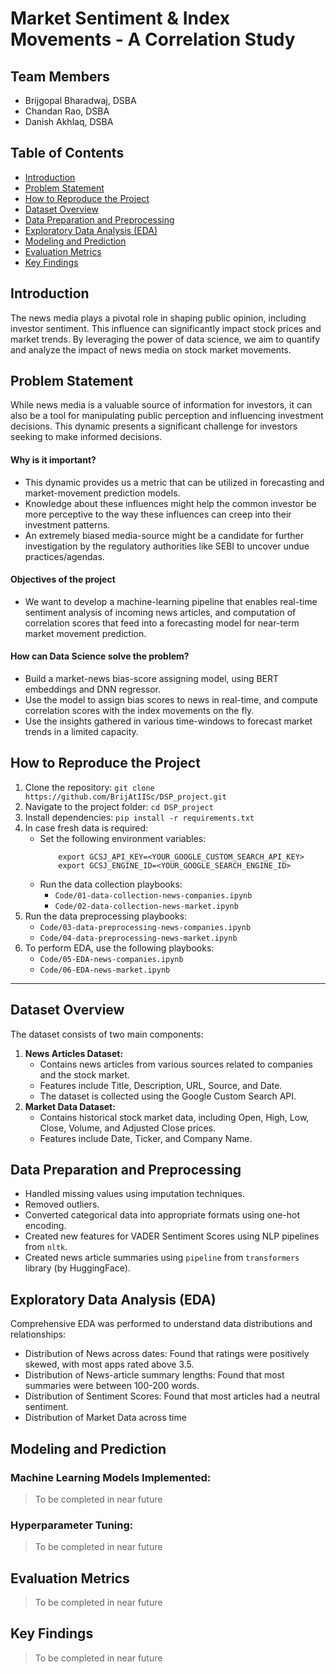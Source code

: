 # Market Sentiment & Index Movements - A Correlation Study​

## Team Members
- Brijgopal Bharadwaj, DSBA
- Chandan Rao, DSBA
- Danish Akhlaq, DSBA


## Table of Contents

- [Introduction](#introduction)
- [Problem Statement](#problem-statement)
- [How to Reproduce the Project](#how-to-reproduce-the-project)
- [Dataset Overview](#dataset-overview)
- [Data Preparation and Preprocessing](#data-preparation-and-preprocessing)
- [Exploratory Data Analysis (EDA)](#exploratory-data-analysis-eda)
- [Modeling and Prediction](#modeling-and-prediction)
- [Evaluation Metrics](#evaluation-metrics)
- [Key Findings](#key-findings)


## Introduction

The news media plays a pivotal role in shaping public opinion, including investor sentiment. This influence can significantly impact stock prices and market trends. By leveraging the power of data science, we aim to quantify and analyze the impact of news media on stock market movements.

## Problem Statement
While news media is a valuable source of information for investors, it can also be a tool for manipulating public perception and influencing investment decisions. This dynamic presents a significant challenge for investors seeking to make informed decisions.
#### Why is it important?
- This dynamic provides us a metric that can be utilized in forecasting and market-movement prediction models.
- Knowledge about these influences might help the common investor be more perceptive to the way these influences can creep into their investment patterns.
- An extremely biased media-source might be a candidate for further investigation by the regulatory authorities like SEBI to uncover undue practices/agendas.
#### Objectives of the project
- We want to develop a machine-learning pipeline that enables real-time sentiment analysis of incoming news articles, and computation of correlation scores that feed into a forecasting model for near-term market movement prediction.
#### How can Data Science solve the problem?
- Build a market-news bias-score assigning model, using BERT embeddings and DNN regressor.
- Use the model to assign bias scores to news in real-time, and compute correlation scores with the index movements on the fly.
- Use the insights gathered in various time-windows to forecast market trends in a limited capacity.


## How to Reproduce the Project

1. Clone the repository:
    ```git clone https://github.com/BrijAtIISc/DSP_project.git```
2. Navigate to the project folder:
    ```cd DSP_project```
3. Install dependencies:
    ```pip install -r requirements.txt```
4. In case fresh data is required:
    * Set the following environment variables:
        ```
            export GCSJ_API_KEY=<YOUR_GOOGLE_CUSTOM_SEARCH_API_KEY>
            export GCSJ_ENGINE_ID=<YOUR_GOOGLE_SEARCH_ENGINE_ID>
        ```
    * Run the data collection playbooks:
        - `Code/01-data-collection-news-companies.ipynb`
        - `Code/02-data-collection-news-market.ipynb`
5. Run the data preprocessing playbooks:
    * `Code/03-data-preprocessing-news-companies.ipynb`
    * `Code/04-data-preprocessing-news-market.ipynb`
5. To perform EDA, use the following playbooks:
    * `Code/05-EDA-news-companies.ipynb`
    * `Code/06-EDA-news-market.ipynb`


---

## Dataset Overview

The dataset consists of two main components:
1. **News Articles Dataset:**
    - Contains news articles from various sources related to companies and the stock market.
    - Features include Title, Description, URL, Source, and Date.
    - The dataset is collected using the Google Custom Search API.
2. **Market Data Dataset:**
    - Contains historical stock market data, including Open, High, Low, Close, Volume, and Adjusted Close prices.
    - Features include Date, Ticker, and Company Name.

## Data Preparation and Preprocessing

- Handled missing values using imputation techniques.
- Removed outliers.
- Converted categorical data into appropriate formats using one-hot encoding.
- Created new features for VADER Sentiment Scores using NLP pipelines from `nltk`.
- Created news article summaries using `pipeline` from `transformers` library (by HuggingFace).


## Exploratory Data Analysis (EDA)

Comprehensive EDA was performed to understand data distributions and relationships:

- Distribution of News across dates: Found that ratings were positively skewed, with most apps rated above 3.5.
- Distribution of News-article summary lengths: Found that most summaries were between 100-200 words.
- Distribution of Sentiment Scores: Found that most articles had a neutral sentiment.
- Distribution of Market Data across time


## Modeling and Prediction

### Machine Learning Models Implemented:
> To be completed in near future
### Hyperparameter Tuning:
> To be completed in near future


## Evaluation Metrics

> To be completed in near future


## Key Findings

> To be completed in near future
